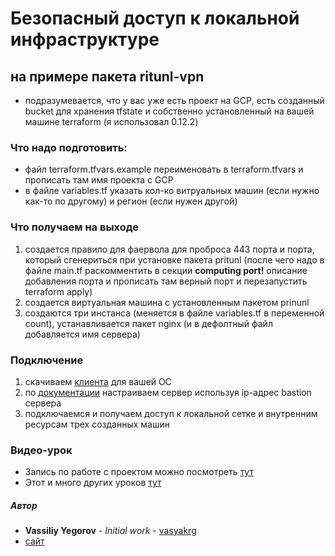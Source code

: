 # Безопасный доступ к локальной инфраструктуре
## на примере пакета ritunl-vpn
  * подразумевается, что у вас уже есть проект на GCP, есть созданный bucket для хранения tfstate и собственно установленный на вашей машине terraform (я использовал 0.12.2)
### Что надо подготовить:
  * файл terraform.tfvars.example переименовать в terraform.tfvars и прописать там имя проекта с GCP
  * в файле variables.tf указать кол-ко витруальных машин (если нужно как-то по другому) и регион (если нужен другой)

### Что получаем на выходе
  1. создается правило для фаервола для проброса 443 порта и порта, который сгенериться при установке пакета pritunl (после чего надо в файле main.tf раскомментить в секции **computing port!** описание добавления порта и прописать там верный порт и перезапустить terraform apply)
  2. создается виртуальная машина с установленным пакетом prinunl
  3. создаются три инстанса (меняется в файле variables.tf в переменной count), устанавливается пакет nginx (и в дефолтный файл добавляется имя сервера)

### Подключение
  1. скачиваем [клиента](https://client.pritunl.com/#install) для вашей ОС
  2. по [документации](https://docs.pritunl.com/docs/connecting) настраиваем сервер используя ip-адрес bastion сервера
  3. подключаемся и получаем доступ к локальной сетке и внутренним ресурсам трех созданных машин

### Видео-урок
  * Запись по работе с проектом можно посмотреть [тут](https://youtu.be/dzLYKO_asGI)
  * Этот и много других уроков [тут](https://vk.com/realmanual)

##### Автор
 - **Vassiliy Yegorov** - *Initial work* - [vasyakrg](https://github.com/vasyakrg)
 - [сайт](https://vk.com/realmanual)

